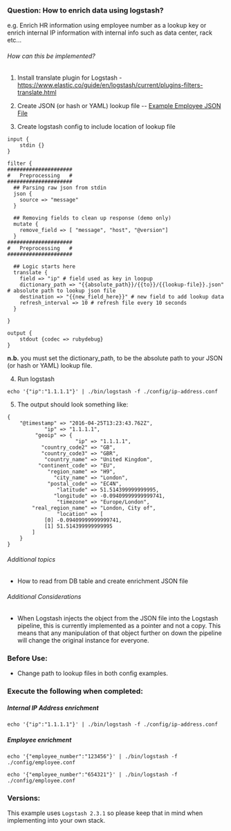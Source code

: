 ### Question: How to enrich data using logstash?
e.g. Enrich HR information using employee number as a lookup key or enrich internal IP information with internal info such as data center, rack etc...

###### How can this be implemented?

1) Install translate plugin for Logstash -  https://www.elastic.co/guide/en/logstash/current/plugins-filters-translate.html

2) Create JSON (or hash or YAML) lookup file -- [Example Employee JSON File](https://github.com/michaelkeevildown/logstash-2.3.1-lookup/blob/master/lookup-files/ip.json)

3) Create logstash config to include location of lookup file

```
input {
	stdin {}
}

filter {
#####################
#   Preprocessing   #
#####################
  ## Parsing raw json from stdin
  json {
    source => "message"
  }

  ## Removing fields to clean up response (demo only)
  mutate {
    remove_field => [ "message", "host", "@version"]
  }
#####################
#   Preprocessing   #
#####################

  ## Logic starts here
  translate {
    field => "ip" # field used as key in loopup
    dictionary_path => "{{absolute_path}}/{{to}}/{{lookup-file}}.json" # absolute path to lookup json file
    destination => "{{new_field_here}}" # new field to add lookup data
    refresh_interval => 10 # refresh file every 10 seconds
  }

}

output {
	stdout {codec => rubydebug}
}
```
**n.b.** you must set the dictionary_path, to be the absolute path to your JSON (or hash or YAML) lookup file.

4) Run logstash

```
echo '{"ip":"1.1.1.1"}' | ./bin/logstash -f ./config/ip-address.conf
```

5) The output should look something like:

```
{
    "@timestamp" => "2016-04-25T13:23:43.762Z",
            "ip" => "1.1.1.1",
         "geoip" => {
                      "ip" => "1.1.1.1",
           "country_code2" => "GB",
           "country_code3" => "GBR",
            "country_name" => "United Kingdom",
          "continent_code" => "EU",
             "region_name" => "H9",
               "city_name" => "London",
             "postal_code" => "EC4N",
                "latitude" => 51.514399999999995,
               "longitude" => -0.09409999999999741,
                "timezone" => "Europe/London",
        "real_region_name" => "London, City of",
                "location" => [
            [0] -0.09409999999999741,
            [1] 51.514399999999995
        ]
    }
}
```

###### Additional topics

* How to read from DB table and create enrichment JSON file

###### Additional Considerations

* When Logstash injects the object from the JSON file into the Logstash pipeline, this is currently implemented as a pointer and not a copy. This means that any manipulation of that object further on down the pipeline will change the original instance for everyone.

### Before Use:
- Change path to lookup files in both config examples.

### Execute the following when completed:

##### Internal IP Address enrichment
```
echo '{"ip":"1.1.1.1"}' | ./bin/logstash -f ./config/ip-address.conf
```

##### Employee enrichment
```
echo '{"employee_number":"123456"}' | ./bin/logstash -f ./config/employee.conf
```

```
echo '{"employee_number":"654321"}' | ./bin/logstash -f ./config/employee.conf
```

### Versions:

This example uses `Logstash 2.3.1` so please keep that in mind when implementing into your own stack.

